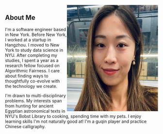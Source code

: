 <img class='profile-picture' src='profile.jpg' align="right" width="300" height="350">

## About Me

I'm a software engineer based in New York. Before New York, I worked at a startup in Hangzhou. I moved to New York to study data science in NYU. After completing my studies, I spent a year as a research fellow focused on Algorithmic Fairness. I care about finding ways to thoughtfully co-evolve with the technology we create.

I'm drawn to multi-disciplinary problems. My interests span from hunting for ancient Egyptian astronomical texts in NYU's Bobst Library to cooking, spending time with my pets. I enjoy learning skills I'm not naturally good at! I'm a guqin player and practice Chinese calligraphy.